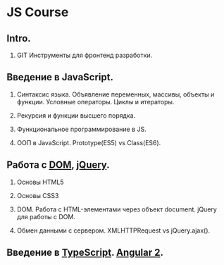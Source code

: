 # **JS Course**

## Intro.

1. GIT Инструменты для фронтенд разработки.

## Введение в JavaScript.

1. Синтаксис языка. Объявление переменных, массивы, объекты и функции. Условные операторы. Циклы и итераторы.

2. Рекурсия и функции высшего порядка.

3. Функциональное программирование в JS.

4. ООП в JavaScript. Prototype(ES5) vs Class(ES6).

## Работа с [DOM](https://developer.mozilla.org/en-US/docs/Web/API/Document_Object_Model), [jQuery](https://jquery.com/).

1. Основы HTML5

2. Основы CSS3

3. DOM. Работа с HTML-элементами через объект document. jQuery для работы с DOM. 

4. Обмен данными с сервером. XMLHTTPRequest vs jQuery.ajax(). 

## Введение в [TypeScript](https://www.typescriptlang.org/). [Angular 2](https://angular.io/).
